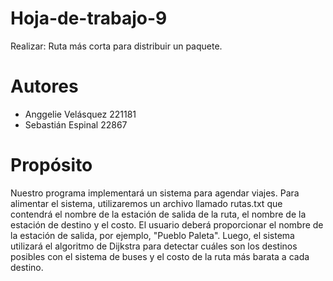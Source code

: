 # Hoja-de-trabajo-9
Realizar: Ruta más corta para distribuir un paquete.

# Autores
* Anggelie Velásquez 221181
* Sebastián Espinal 22867

# Propósito
Nuestro programa implementará un sistema para agendar viajes. Para alimentar el sistema, utilizaremos un archivo llamado rutas.txt que contendrá el nombre de la estación de salida de la ruta, el nombre de la estación de destino y el costo. El usuario deberá proporcionar el nombre de la estación de salida, por ejemplo, "Pueblo Paleta". Luego, el sistema utilizará el algoritmo de Dijkstra para detectar cuáles son los destinos posibles con el sistema de buses y el costo de la ruta más barata a cada destino.
